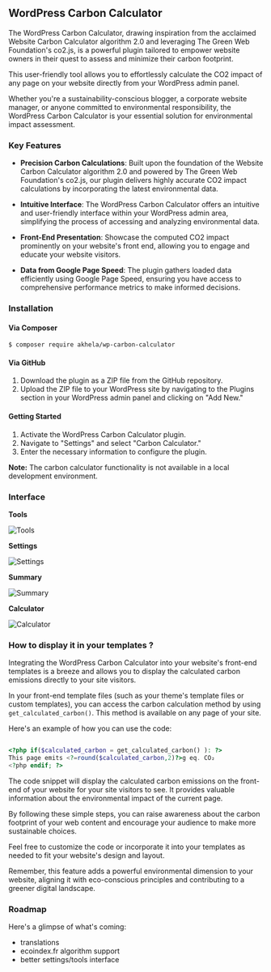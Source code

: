 ## WordPress Carbon Calculator

The WordPress Carbon Calculator, drawing inspiration from the acclaimed Website Carbon Calculator algorithm 2.0 and leveraging The Green Web Foundation's co2.js, is a powerful plugin tailored to empower website owners in their quest to assess and minimize their carbon footprint. 

This user-friendly tool allows you to effortlessly calculate the CO2 impact of any page on your website directly from your WordPress admin panel.

Whether you're a sustainability-conscious blogger, a corporate website manager, or anyone committed to environmental responsibility, the WordPress Carbon Calculator is your essential solution for environmental impact assessment.

### Key Features

- **Precision Carbon Calculations**: Built upon the foundation of the Website Carbon Calculator algorithm 2.0 and powered by The Green Web Foundation's co2.js, our plugin delivers highly accurate CO2 impact calculations by incorporating the latest environmental data.

- **Intuitive Interface**: The WordPress Carbon Calculator offers an intuitive and user-friendly interface within your WordPress admin area, simplifying the process of accessing and analyzing environmental data.

- **Front-End Presentation**: Showcase the computed CO2 impact prominently on your website's front end, allowing you to engage and educate your website visitors.

- **Data from Google Page Speed**: The plugin gathers loaded data efficiently using Google Page Speed, ensuring you have access to comprehensive performance metrics to make informed decisions.

### Installation

#### Via Composer

```shell
$ composer require akhela/wp-carbon-calculator
```
#### Via GitHub

1. Download the plugin as a ZIP file from the GitHub repository.
2. Upload the ZIP file to your WordPress site by navigating to the Plugins section in your WordPress admin panel and clicking on "Add New."

#### Getting Started

1. Activate the WordPress Carbon Calculator plugin.
2. Navigate to "Settings" and select "Carbon Calculator."
3. Enter the necessary information to configure the plugin.

**Note:** The carbon calculator functionality is not available in a local development environment.

### Interface

**Tools**

![Tools](https://github.com/akhela-studio/wp-carbon-calculator/assets/4919596/7deaf40e-22e7-4316-8c51-893c1e3709e4)

**Settings**

![Settings](https://github.com/akhela-studio/wp-carbon-calculator/assets/4919596/0014696b-a295-4d49-aac5-6b039bf0097e)

**Summary**

![Summary](https://github.com/akhela-studio/wp-carbon-calculator/assets/4919596/7fbc18c0-9b35-4e4e-9a44-3fa6684299a1)

**Calculator**

![Calculator](https://github.com/akhela-studio/wp-carbon-calculator/assets/4919596/d7a45b4c-d6eb-4357-b7fa-7d5e9f29b24d)

### How to display it in your templates ?

Integrating the WordPress Carbon Calculator into your website's front-end templates is a breeze and allows you to display the calculated carbon emissions directly to your site visitors. 

In your front-end template files (such as your theme's template files or custom templates), you can access the carbon calculation method by using ```get_calculated_carbon()```. This method is available on any page of your site.

Here's an example of how you can use the code:

```php

<?php if($calculated_carbon = get_calculated_carbon() ): ?>
This page emits <?=round($calculated_carbon,2)?>g eq. CO₂
<?php endif; ?>

```

The code snippet will display the calculated carbon emissions on the front-end of your website for your site visitors to see. It provides valuable information about the environmental impact of the current page.

By following these simple steps, you can raise awareness about the carbon footprint of your web content and encourage your audience to make more sustainable choices.

Feel free to customize the code or incorporate it into your templates as needed to fit your website's design and layout.

Remember, this feature adds a powerful environmental dimension to your website, aligning it with eco-conscious principles and contributing to a greener digital landscape.

### Roadmap

Here's a glimpse of what's coming:

- translations
- ecoindex.fr algorithm support
- better settings/tools interface